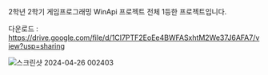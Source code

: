 2학년 2학기 게임프로그래밍 WinApi 프로젝트 전체 1등한 프로젝트입니다.

다운로드 : https://drive.google.com/file/d/1CI7PTF2EoEe4BWFASxhtM2We37J6AFA7/view?usp=sharing



![스크린샷 2024-04-26 002403](https://github.com/ksan09/WinAPI_Debugger/assets/98994220/97e15087-6c2a-4e00-bfe9-a67d0c85f903)
